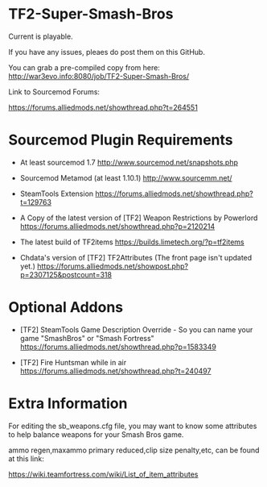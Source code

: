 TF2-Super-Smash-Bros
====================

Current is playable.

If you have any issues, pleaes do post them on this GitHub.

You can grab a pre-compiled copy from here: http://war3evo.info:8080/job/TF2-Super-Smash-Bros/

Link to Sourcemod Forums:

https://forums.alliedmods.net/showthread.php?t=264551


Sourcemod Plugin Requirements
=============================

* At least sourcemod 1.7
http://www.sourcemod.net/snapshots.php

* Sourcemod Metamod (at least 1.10.1)
http://www.sourcemm.net/

* SteamTools Extension
https://forums.alliedmods.net/showthread.php?t=129763

* A Copy of the latest version of [TF2] Weapon Restrictions by Powerlord
https://forums.alliedmods.net/showthread.php?p=2120214

* The latest build of TF2items https://builds.limetech.org/?p=tf2items

* Chdata's version of [TF2] TF2Attributes (The front page isn't updated yet.)
https://forums.alliedmods.net/showpost.php?p=2307125&postcount=318


Optional Addons
===============

* [TF2] SteamTools Game Description Override - So you can name your game "SmashBros" or "Smash Fortress"
https://forums.alliedmods.net/showthread.php?p=1583349

* [TF2] Fire Huntsman while in air
https://forums.alliedmods.net/showthread.php?t=240497


Extra Information
=================

For editing the sb_weapons.cfg file, you may want to know some attributes to help balance weapons for your Smash Bros game.  

ammo regen,maxammo primary reduced,clip size penalty,etc, can be found at this link:

https://wiki.teamfortress.com/wiki/List_of_item_attributes


